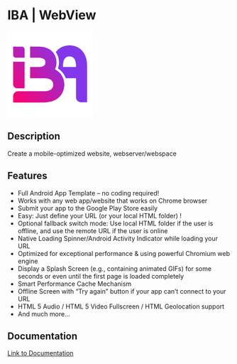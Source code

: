 # IBA | WebView

![App Icon](app/src/main/res/mipmap-xxxhdpi/ic_launcher.png)

## Description

Create a mobile-optimized website, webserver/webspace

## Features

- Full Android App Template – no coding required!
- Works with any web app/website that works on Chrome browser
- Submit your app to the Google Play Store easily
- Easy: Just define your URL (or your local HTML folder) !
- Optional fallback switch mode: Use local HTML folder if the user is offline, and use the remote URL if the user is online
- Native Loading Spinner/Android Activity Indicator while loading your URL
- Optimized for exceptional performance & using powerful Chromium web engine
- Display a Splash Screen (e.g., containing animated GIFs) for some seconds or even until the first page is loaded completely
- Smart Performance Cache Mechanism
- Offline Screen with “Try again” button if your app can’t connect to your URL
- HTML 5 Audio / HTML 5 Video Fullscreen / HTML Geolocation support
- And much more…

## Documentation

[Link to Documentation](https://your-documentation-link.com)
